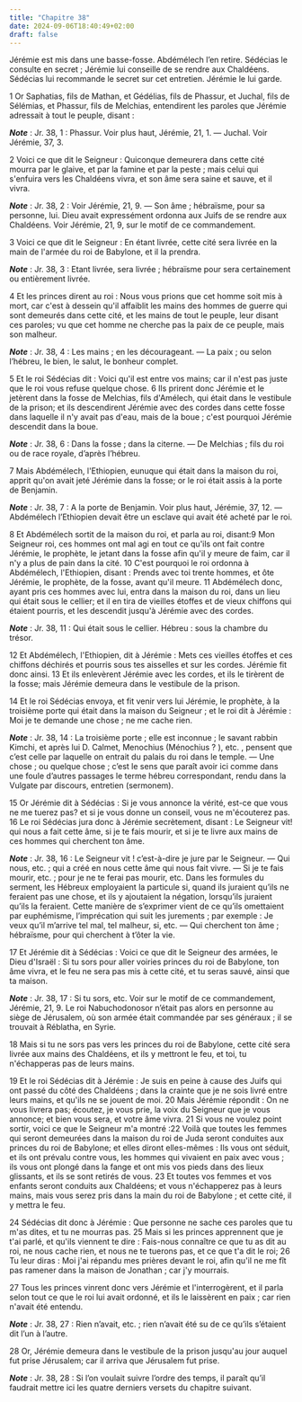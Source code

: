 ```yaml
---
title: "Chapitre 38"
date: 2024-09-06T18:40:49+02:00
draft: false
---
```



Jérémie est mis dans une basse-fosse.
Abdémélech l’en retire.
Sédécias le consulte en secret ; Jérémie lui conseille de se rendre aux Chaldéens.
Sédécias lui recommande le secret sur cet entretien.
Jérémie le lui garde.


1 Or Saphatias, fils de Mathan, et Gédélias, fils de Phassur, et Juchal, fils de Sélémias, et Phassur, fils de Melchias, entendirent les paroles que Jérémie adressait à tout le peuple, disant :

***Note*** :  Jr. 38, 1 : Phassur. Voir plus haut, Jérémie, 21, 1. ― Juchal. Voir Jérémie, 37, 3.

2 Voici ce que dit le Seigneur : Quiconque demeurera dans cette cité mourra par le glaive, et par la famine et par la peste ; mais celui qui s'enfuira vers les Chaldéens vivra, et son âme sera saine et sauve, et il vivra.

***Note*** :  Jr. 38, 2 : Voir Jérémie, 21, 9. ― Son âme ; hébraïsme, pour sa personne, lui. Dieu avait expressément ordonna aux Juifs de se rendre aux Chaldéens. Voir Jérémie, 21, 9, sur le motif de ce commandement.

3 Voici ce que dit le Seigneur : En étant livrée, cette cité sera livrée en la main de l'armée du roi de Babylone, et il la prendra.

***Note*** :  Jr. 38, 3 : Etant livrée, sera livrée ; hébraïsme pour sera certainement ou entièrement livrée.


4 Et les princes dirent au roi : Nous vous prions que cet homme soit mis à mort, car c'est à dessein qu'il affaiblit les mains des hommes de guerre qui sont demeurés dans cette cité, et les mains de tout le peuple, leur disant ces paroles; vu que cet homme ne cherche pas la paix de ce peuple, mais son malheur.

***Note*** :  Jr. 38, 4 : Les mains ; en les décourageant. ― La paix ; ou selon l’hébreu, le bien, le salut, le bonheur complet.

5 Et le roi Sédécias dit : Voici qu'il est entre vos mains; car il n'est pas juste que le roi vous refuse quelque chose. 6 Ils prirent donc Jérémie et le jetèrent dans la fosse de Melchias, fils d'Amélech, qui était dans le vestibule de la prison; et ils descendirent Jérémie avec des cordes dans cette fosse dans laquelle il n'y avait pas d'eau, mais de la boue ; c'est pourquoi Jérémie descendit dans la boue.

***Note*** :  Jr. 38, 6 : Dans la fosse ; dans la citerne. ― De Melchias ; fils du roi ou de race royale, d’après l’hébreu.


7 Mais Abdémélech, l'Ethiopien, eunuque qui était dans la maison du roi, apprit qu'on avait jeté Jérémie dans la fosse; or le roi était assis à la porte de Benjamin.

***Note*** :  Jr. 38, 7 : A la porte de Benjamin. Voir plus haut, Jérémie, 37, 12. ― Abdémélech l’Ethiopien devait être un esclave qui avait été acheté par le roi.

8 Et Abdémélech sortit de la maison du roi, et parla au roi, disant:9 Mon Seigneur roi, ces hommes ont mal agi en tout ce qu'ils ont fait contre Jérémie, le prophète, le jetant dans la fosse afin qu'il y meure de faim, car il n'y a plus de pain dans la cité. 10 C'est pourquoi le roi ordonna à Abdémélech, l'Ethiopien, disant : Prends avec toi trente hommes, et ôte Jérémie, le prophète, de la fosse, avant qu'il meure. 11 Abdémélech donc, ayant pris ces hommes avec lui, entra dans la maison du roi, dans un lieu qui était sous le cellier; et il en tira de vieilles étoffes et de vieux chiffons qui étaient pourris, et les descendit jusqu'à Jérémie avec des cordes.

***Note*** :  Jr. 38, 11 : Qui était sous le cellier. Hébreu : sous la chambre du trésor.

12 Et Abdémélech, l'Ethiopien, dit à Jérémie : Mets ces vieilles étoffes et ces chiffons déchirés et pourris sous tes aisselles et sur les cordes. Jérémie fit donc ainsi. 13 Et ils enlevèrent Jérémie avec les cordes, et ils le tirèrent de la fosse; mais Jérémie demeura dans le vestibule de la prison.


14 Et le roi Sédécias envoya, et fit venir vers lui Jérémie, le prophète, à la troisième porte qui était dans la maison du Seigneur ; et le roi dit à Jérémie : Moi je te demande une chose ; ne me cache rien.

***Note*** :  Jr. 38, 14 : La troisième porte ; elle est inconnue ; le savant rabbin Kimchi, et après lui D. Calmet, Menochius (Ménochius ? ), etc. , pensent que c’est celle par laquelle on entrait du palais du roi dans le temple. ― Une chose ; ou quelque chose ; c’est le sens que paraît avoir ici comme dans une foule d’autres passages le terme hébreu correspondant, rendu dans la Vulgate par discours, entretien (sermonem).

15 Or Jérémie dit à Sédécias : Si je vous annonce la vérité, est-ce que vous ne me tuerez pas? et si je vous donne un conseil, vous ne m'écouterez pas. 16 Le roi Sédécias jura donc à Jérémie secrètement, disant : Le Seigneur vit! qui nous a fait cette âme, si je te fais mourir, et si je te livre aux mains de ces hommes qui cherchent ton âme.

***Note*** :  Jr. 38, 16 : Le Seigneur vit ! c’est-à-dire je jure par le Seigneur. ― Qui nous, etc. ; qui a créé en nous cette âme qui nous fait vivre. ― Si je te fais mourir, etc. ; pour je ne te ferai pas mourir, etc. Dans les formules du serment, les Hébreux employaient la particule si, quand ils juraient qu’ils ne feraient pas une chose, et ils y ajoutaient la négation, lorsqu’ils juraient qu’ils la feraient. Cette manière de s’exprimer vient de ce qu’ils omettaient par euphémisme, l’imprécation qui suit les jurements ; par exemple : Je veux qu’il m’arrive tel mal, tel malheur, si, etc. ― Qui cherchent ton âme ; hébraïsme, pour qui cherchent à t’ôter la vie.

17 Et Jérémie dit à Sédécias : Voici ce que dit le Seigneur des armées, le Dieu d'Israël : Si tu sors pour aller voiries princes du roi de Babylone, ton âme vivra, et le feu ne sera pas mis à cette cité, et tu seras sauvé, ainsi que ta maison.

***Note*** :  Jr. 38, 17 : Si tu sors, etc. Voir sur le motif de ce commandement, Jérémie, 21, 9. Le roi Nabuchodonosor n’était pas alors en personne au siège de Jérusalem, où son armée était commandée par ses généraux ; il se trouvait à Réblatha, en Syrie.

18 Mais si tu ne sors pas vers les princes du roi de Babylone, cette cité sera livrée aux mains des Chaldéens, et ils y mettront le feu, et toi, tu n'échapperas pas de leurs mains.


19 Et le roi Sédécias dit à Jérémie : Je suis en peine à cause des Juifs qui ont passé du côté des Chaldéens ; dans la crainte que je ne sois livré entre leurs mains, et qu'ils ne se jouent de moi. 20 Mais Jérémie répondit : On ne vous livrera pas; écoutez, je vous prie, la voix du Seigneur que je vous annonce; et bien vous sera, et votre âme vivra. 21 Si vous ne voulez point sortir, voici ce que le Seigneur m'a montré :22 Voilà que toutes les femmes qui seront demeurées dans la maison du roi de Juda seront conduites aux princes du roi de Babylone; et elles diront elles-mêmes : Ils vous ont séduit, et ils ont prévalu contre vous, les hommes qui vivaient en paix avec vous ; ils vous ont plongé dans la fange et ont mis vos pieds dans des lieux glissants, et ils se sont retirés de vous. 23 Et toutes vos femmes et vos enfants seront conduits aux Chaldéens; et vous n'échapperez pas à leurs mains, mais vous serez pris dans la main du roi de Babylone ; et cette cité, il y mettra le feu.


24 Sédécias dit donc à Jérémie : Que personne ne sache ces paroles que tu m'as dites, et tu ne mourras pas. 25 Mais si les princes apprennent que je t'ai parlé, et qu'ils viennent te dire : Fais-nous connaître ce que tu as dit au roi, ne nous cache rien, et nous ne te tuerons pas, et ce que t'a dit le roi; 26 Tu leur diras : Moi j'ai répandu mes prières devant le roi, afin qu'il ne me fît pas ramener dans la maison de Jonathan ; car j'y mourrais.


27 Tous les princes vinrent donc vers Jérémie et l'interrogèrent, et il parla selon tout ce que le roi lui avait ordonné, et ils le laissèrent en paix ; car rien n'avait été entendu.

***Note*** :  Jr. 38, 27 : Rien n’avait, etc. ; rien n’avait été su de ce qu’ils s’étaient dit l’un à l’autre.


28 Or, Jérémie demeura dans le vestibule de la prison jusqu'au jour auquel fut prise Jérusalem; car il arriva que Jérusalem fut prise.

***Note*** :  Jr. 38, 28 : Si l’on voulait suivre l’ordre des temps, il paraît qu’il faudrait mettre ici les quatre derniers versets du chapitre suivant.

